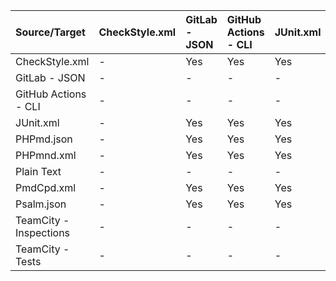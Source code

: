 | Source/Target          | CheckStyle.xml | GitLab - JSON | GitHub Actions - CLI | JUnit.xml | PHPmd.json | PHPmnd.xml | Plain Text | PmdCpd.xml | Psalm.json | TeamCity - Inspections | TeamCity - Tests |
|:-----------------------|:---------------|:--------------|:---------------------|:----------|:-----------|:-----------|:-----------|:-----------|:-----------|:-----------------------|:-----------------|
| CheckStyle.xml         | -              | Yes           | Yes                  | Yes       | -          | -          | Yes        | -          | -          | Yes                    | Yes              |
| GitLab - JSON          | -              | -             | -                    | -         | -          | -          | -          | -          | -          | -                      | -                |
| GitHub Actions - CLI   | -              | -             | -                    | -         | -          | -          | -          | -          | -          | -                      | -                |
| JUnit.xml              | -              | Yes           | Yes                  | Yes       | -          | -          | Yes        | -          | -          | Yes                    | Yes              |
| PHPmd.json             | -              | Yes           | Yes                  | Yes       | -          | -          | Yes        | -          | -          | Yes                    | Yes              |
| PHPmnd.xml             | -              | Yes           | Yes                  | Yes       | -          | -          | Yes        | -          | -          | Yes                    | Yes              |
| Plain Text             | -              | -             | -                    | -         | -          | -          | -          | -          | -          | -                      | -                |
| PmdCpd.xml             | -              | Yes           | Yes                  | Yes       | -          | -          | Yes        | -          | -          | Yes                    | Yes              |
| Psalm.json             | -              | Yes           | Yes                  | Yes       | -          | -          | Yes        | -          | -          | Yes                    | Yes              |
| TeamCity - Inspections | -              | -             | -                    | -         | -          | -          | -          | -          | -          | -                      | -                |
| TeamCity - Tests       | -              | -             | -                    | -         | -          | -          | -          | -          | -          | -                      | -                |

